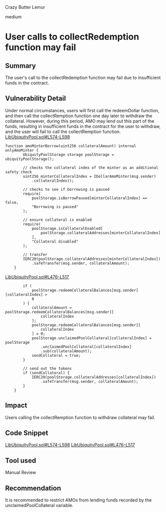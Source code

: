 Crazy Butter Lemur

medium

# User calls to collectRedemption function may fail

## Summary
The user's call to the collectRedemption function may fail due to insufficient funds in the contract.

## Vulnerability Detail
Under normal circumstances, users will first call the redeemDollar function, and then call the collectRemption function one day later to withdraw the collateral. However, during this period, AMO may lend out this part of the funds, resulting in insufficient funds in the contract for the user to withdraw, and the user will fail to call the collectRemption function.
[LibUbiquityPool.sol#L574-L598](https://github.com/sherlock-audit/2023-12-ubiquity/blob/d9c39e8dfd5601e7e8db2e4b3390e7d8dff42a8e/ubiquity-dollar/packages/contracts/src/dollar/libraries/LibUbiquityPool.sol#L574-L598)
```solidity
function amoMinterBorrow(uint256 collateralAmount) internal onlyAmoMinter {
        UbiquityPoolStorage storage poolStorage = ubiquityPoolStorage();

        // checks the collateral index of the minter as an additional safety check
        uint256 minterCollateralIndex = IDollarAmoMinter(msg.sender)
            .collateralIndex();

        // checks to see if borrowing is paused
        require(
            poolStorage.isBorrowPaused[minterCollateralIndex] == false,
            "Borrowing is paused"
        );

        // ensure collateral is enabled
        require(
            poolStorage.isCollateralEnabled[
                poolStorage.collateralAddresses[minterCollateralIndex]
            ],
            "Collateral disabled"
        );

        // transfer
        IERC20(poolStorage.collateralAddresses[minterCollateralIndex])
            .safeTransfer(msg.sender, collateralAmount);
    }
```

[LibUbiquityPool.sol#L476-L517](https://github.com/sherlock-audit/2023-12-ubiquity/blob/d9c39e8dfd5601e7e8db2e4b3390e7d8dff42a8e/ubiquity-dollar/packages/contracts/src/dollar/libraries/LibUbiquityPool.sol#L476-L517)
```solidity
        if (
            poolStorage.redeemCollateralBalances[msg.sender][collateralIndex] >
            0
        ) {
            collateralAmount = poolStorage.redeemCollateralBalances[msg.sender][
                collateralIndex
            ];
            poolStorage.redeemCollateralBalances[msg.sender][
                collateralIndex
            ] = 0;
            poolStorage.unclaimedPoolCollateral[collateralIndex] = poolStorage
                .unclaimedPoolCollateral[collateralIndex]
                .sub(collateralAmount);
            sendCollateral = true;
        }

        // send out the tokens
        if (sendCollateral) {
            IERC20(poolStorage.collateralAddresses[collateralIndex])
                .safeTransfer(msg.sender, collateralAmount);
        }
    }
```

## Impact
Users calling the collectRemption function to withdraw collateral may fail.

## Code Snippet
[LibUbiquityPool.sol#L574-L598](https://github.com/sherlock-audit/2023-12-ubiquity/blob/d9c39e8dfd5601e7e8db2e4b3390e7d8dff42a8e/ubiquity-dollar/packages/contracts/src/dollar/libraries/LibUbiquityPool.sol#L574-L598)
[LibUbiquityPool.sol#L476-L517](https://github.com/sherlock-audit/2023-12-ubiquity/blob/d9c39e8dfd5601e7e8db2e4b3390e7d8dff42a8e/ubiquity-dollar/packages/contracts/src/dollar/libraries/LibUbiquityPool.sol#L476-L517)

## Tool used

Manual Review

## Recommendation
It is recommended to restrict AMOs from lending funds recorded by the unclaimedPoolCollateral variable.